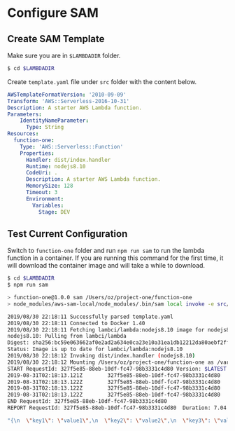 # Configure SAM

## Create SAM Template

Make sure you are in `$LAMBDADIR` folder.

```bash
$ cd $LAMBDADIR
```

Create `template.yaml` file under `src` folder with the content below.

```yaml
AWSTemplateFormatVersion: '2010-09-09'
Transform: 'AWS::Serverless-2016-10-31'
Description: A starter AWS Lambda function.
Parameters: 
    IdentityNameParameter: 
      Type: String
Resources:
  function-one:
    Type: 'AWS::Serverless::Function'
    Properties:
      Handler: dist/index.handler
      Runtime: nodejs8.10
      CodeUri: .
      Description: A starter AWS Lambda function.
      MemorySize: 128
      Timeout: 3
      Environment:
        Variables:
          Stage: DEV
```

## Test Current Configuration

Switch to `function-one` folder and run `npm run sam` to run the lambda function in a container. If you are running this command for the first time, it will download the container image and will take a while to download.

```bash
$ cd $LAMBDADIR
$ npm run sam

> function-one@1.0.0 sam /Users/oz/project-one/function-one
> node_modules/aws-sam-local/node_modules/.bin/sam local invoke -e src/event.json function-one

2019/08/30 22:18:11 Successfully parsed template.yaml
2019/08/30 22:18:11 Connected to Docker 1.40
2019/08/30 22:18:11 Fetching lambci/lambda:nodejs8.10 image for nodejs8.10 runtime...
nodejs8.10: Pulling from lambci/lambda
Digest: sha256:bc59e063662af0e2ad2a634e0ca23e10a31ea1db12212da80aebf2ff2d9ee323
Status: Image is up to date for lambci/lambda:nodejs8.10
2019/08/30 22:18:12 Invoking dist/index.handler (nodejs8.10)
2019/08/30 22:18:12 Mounting /Users/oz/project-one/function-one as /var/task:ro inside runtime container
START RequestId: 327f5e85-88eb-10df-fc47-98b3331c4d80 Version: $LATEST
2019-08-31T02:18:13.121Z        327f5e85-88eb-10df-fc47-98b3331c4d80    value1 = value1
2019-08-31T02:18:13.122Z        327f5e85-88eb-10df-fc47-98b3331c4d80    value2 = value2
2019-08-31T02:18:13.122Z        327f5e85-88eb-10df-fc47-98b3331c4d80    value3 = value3
2019-08-31T02:18:13.122Z        327f5e85-88eb-10df-fc47-98b3331c4d80    DEV
END RequestId: 327f5e85-88eb-10df-fc47-98b3331c4d80
REPORT RequestId: 327f5e85-88eb-10df-fc47-98b3331c4d80  Duration: 7.04 ms       Billed Duration: 100 ms Memory Size: 128 MB     Max Memory Used: 30 MB

"{\n  \"key1\": \"value1\",\n  \"key2\": \"value2\",\n  \"key3\": \"value3\"\n}"
```

